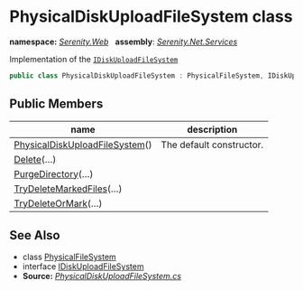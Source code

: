 # PhysicalDiskUploadFileSystem class
**namespace:** *[Serenity.Web](../README.md#serenity.web-namespace)*   **assembly**: *[Serenity.Net.Services](../README.md)*

Implementation of the [`IDiskUploadFileSystem`](IDiskUploadFileSystem.md)

```csharp
public class PhysicalDiskUploadFileSystem : PhysicalFileSystem, IDiskUploadFileSystem
```

## Public Members

| name | description |
| --- | --- |
| [PhysicalDiskUploadFileSystem](PhysicalDiskUploadFileSystem/PhysicalDiskUploadFileSystem.md)() | The default constructor. |
| [Delete](PhysicalDiskUploadFileSystem/Delete.md)(…) |  |
| [PurgeDirectory](PhysicalDiskUploadFileSystem/PurgeDirectory.md)(…) |  |
| [TryDeleteMarkedFiles](PhysicalDiskUploadFileSystem/TryDeleteMarkedFiles.md)(…) |  |
| [TryDeleteOrMark](PhysicalDiskUploadFileSystem/TryDeleteOrMark.md)(…) |  |

## See Also

* class [PhysicalFileSystem](../Serenity.Net.Core/../Serenity/PhysicalFileSystem.md)
* interface [IDiskUploadFileSystem](IDiskUploadFileSystem.md)
* **Source:** *[PhysicalDiskUploadFileSystem.cs](https://github.com/serenity-is/Serenity/blob/master/src/Serenity.Net.Services/Upload/PhysicalDiskUploadFileSystem.cs)*